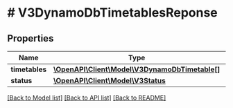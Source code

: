 # # V3DynamoDbTimetablesReponse

## Properties

Name | Type | Description | Notes
------------ | ------------- | ------------- | -------------
**timetables** | [**\OpenAPI\Client\Model\V3DynamoDbTimetable[]**](V3DynamoDbTimetable.md) |  | [optional]
**status** | [**\OpenAPI\Client\Model\V3Status**](V3Status.md) |  | [optional]

[[Back to Model list]](../../README.md#models) [[Back to API list]](../../README.md#endpoints) [[Back to README]](../../README.md)

